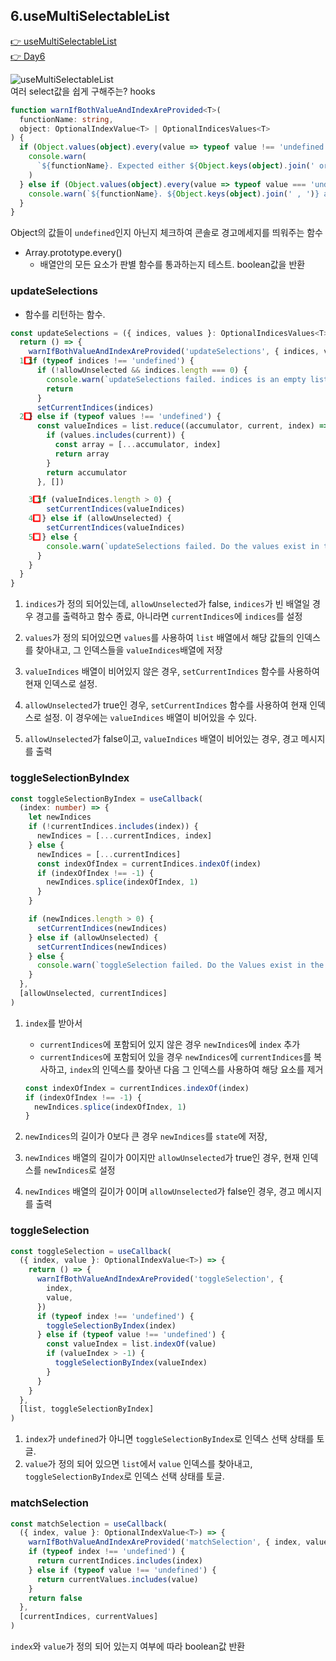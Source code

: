 ## 6.useMultiSelectableList

[👉 useMultiSelectableList](../../../packages/lib/src/hooks/useMultiSelectableList.ts)  
[👉 Day6](../src/components/Day6.tsx)

![useMultiSelectableList](https://rooks.vercel.app/docs/useMultiSelectableList)  
여러 select값을 쉽게 구해주는? hooks

```ts
function warnIfBothValueAndIndexAreProvided<T>(
  functionName: string,
  object: OptionalIndexValue<T> | OptionalIndicesValues<T>
) {
  if (Object.values(object).every(value => typeof value !== 'undefined')) {
    console.warn(
      `${functionName}. Expected either ${Object.keys(object).join(' or')} to be provied. However all were provided`
    )
  } else if (Object.values(object).every(value => typeof value === 'undefined')) {
    console.warn(`${functionName}. ${Object.keys(object).join(' , ')} are all undefined.`)
  }
}
```

Object의 값들이 `undefined`인지 아닌지 체크하여 콘솔로 경고메세지를 띄워주는 함수

- Array.prototype.every()
  - 배열안의 모든 요소가 판별 함수를 통과하는지 테스트. boolean값을 반환

### updateSelections

- 함수를 리턴하는 함수.

```ts
const updateSelections = ({ indices, values }: OptionalIndicesValues<T>) => {
  return () => {
    warnIfBothValueAndIndexAreProvided('updateSelections', { indices, values })
  1️⃣ if (typeof indices !== 'undefined') {
      if (!allowUnselected && indices.length === 0) {
        console.warn(`updateSelections failed. indices is an empty list.`)
        return
      }
      setCurrentIndices(indices)
  2️⃣ } else if (typeof values !== 'undefined') {
      const valueIndices = list.reduce((accumulator, current, index) => {
        if (values.includes(current)) {
          const array = [...accumulator, index]
          return array
        }
        return accumulator
      }, [])

    3️⃣ if (valueIndices.length > 0) {
        setCurrentIndices(valueIndices)
    4️⃣  } else if (allowUnselected) {
        setCurrentIndices(valueIndices)
    5️⃣  } else {
        console.warn(`updateSelections failed. Do the values exist in the list?`)
      }
    }
  }
}
```

1. `indices`가 정의 되어있는데, `allowUnselected`가 false, `indices`가 빈 배열일 경우 경고를 출력하고 함수 종료, 아니라면 `currentIndices`에 `indices`를 설정
2. `values`가 정의 되어있으면 `values`를 사용하여 `list` 배열에서 해당 값들의 인덱스를 찾아내고, 그 인덱스들을 `valueIndices`배열에 저장
3. `valueIndices` 배열이 비어있지 않은 경우, `setCurrentIndices` 함수를 사용하여 현재 인덱스로 설정.

4. `allowUnselected`가 true인 경우, `setCurrentIndices` 함수를 사용하여 현재 인덱스로 설정. 이 경우에는 `valueIndices` 배열이 비어있을 수 있다.

5. `allowUnselected`가 false이고, `valueIndices` 배열이 비어있는 경우, 경고 메시지를 출력

### toggleSelectionByIndex

```ts
const toggleSelectionByIndex = useCallback(
  (index: number) => {
    let newIndices
    if (!currentIndices.includes(index)) {
      newIndices = [...currentIndices, index]
    } else {
      newIndices = [...currentIndices]
      const indexOfIndex = currentIndices.indexOf(index)
      if (indexOfIndex !== -1) {
        newIndices.splice(indexOfIndex, 1)
      }
    }

    if (newIndices.length > 0) {
      setCurrentIndices(newIndices)
    } else if (allowUnselected) {
      setCurrentIndices(newIndices)
    } else {
      console.warn(`toggleSelection failed. Do the Values exist in the list?`)
    }
  },
  [allowUnselected, currentIndices]
)
```

1. `index`를 받아서

   - `currentIndices`에 포함되어 있지 않은 경우 `newIndices`에 `index` 추가
   - `currentIndices`에 포함되어 있을 경우 `newIndices`에 `currentIndices`를 복사하고, `index`의 인덱스를 찾아낸 다음 그 인덱스를 사용하여 해당 요소를 제거

   ```ts
   const indexOfIndex = currentIndices.indexOf(index)
   if (indexOfIndex !== -1) {
     newIndices.splice(indexOfIndex, 1)
   }
   ```

2. `newIndices`의 길이가 0보다 큰 경우 `newIndices`를 `state`에 저장,
3. `newIndices` 배열의 길이가 0이지만 `allowUnselected`가 true인 경우, 현재 인덱스를 `newIndices`로 설정
4. `newIndices` 배열의 길이가 0이며 `allowUnselected`가 false인 경우, 경고 메시지를 출력

### toggleSelection

```ts
const toggleSelection = useCallback(
  ({ index, value }: OptionalIndexValue<T>) => {
    return () => {
      warnIfBothValueAndIndexAreProvided('toggleSelection', {
        index,
        value,
      })
      if (typeof index !== 'undefined') {
        toggleSelectionByIndex(index)
      } else if (typeof value !== 'undefined') {
        const valueIndex = list.indexOf(value)
        if (valueIndex > -1) {
          toggleSelectionByIndex(valueIndex)
        }
      }
    }
  },
  [list, toggleSelectionByIndex]
)
```

1. `index`가 `undefined`가 아니면 `toggleSelectionByIndex`로 인덱스 선택 상태를 토글.
2. `value`가 정의 되어 있으면 `list`에서 `value` 인덱스를 찾아내고, `toggleSelectionByIndex`로 인덱스 선택 상태를 토글.

### matchSelection

```ts
const matchSelection = useCallback(
  ({ index, value }: OptionalIndexValue<T>) => {
    warnIfBothValueAndIndexAreProvided('matchSelection', { index, value })
    if (typeof index !== 'undefined') {
      return currentIndices.includes(index)
    } else if (typeof value !== 'undefined') {
      return currentValues.includes(value)
    }
    return false
  },
  [currentIndices, currentValues]
)
```

`index`와 `value`가 정의 되어 있는지 여부에 따라 boolean값 반환
